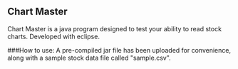 ## Chart Master
Chart Master is a java program designed to test your ability to read stock charts.  Developed with eclipse.

###How to use:
A pre-compiled jar file has been uploaded for convenience, along with a sample stock data file called "sample.csv".
